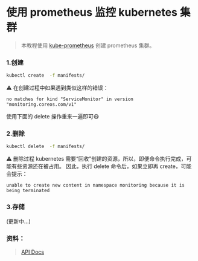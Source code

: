 # 使用 prometheus 监控 kubernetes 集群

> 本教程使用 [kube-prometheus](https://github.com/coreos/prometheus-operator/tree/master/contrib/kube-prometheus) 创建 prometheus 集群。

### 1.创建
```sh
kubectl create  -f manifests/
```

⚠️ 在创建过程中如果遇到类似这样的错误：
```
no matches for kind "ServiceMonitor" in version "monitoring.coreos.com/v1"
```
使用下面的 delete 操作重来一遍即可😷



### 2.删除
```sh
kubectl delete  -f manifests/
```
⚠️ 删除过程 kubernetes 需要“回收”创建的资源，所以，即便命令执行完成，可能有些资源还在被占用。
因此，执行 delete 命令后，如果立即再 create，可能会提示：
```
unable to create new content in namespace monitoring because it is being terminated
```

### 3.存储
(更新中...)



### 资料：
>[API Docs](https://github.com/coreos/prometheus-operator/blob/24f98e7df9fac7bff8646b9fec89d57b44dbd1d4/Documentation/api.md)


